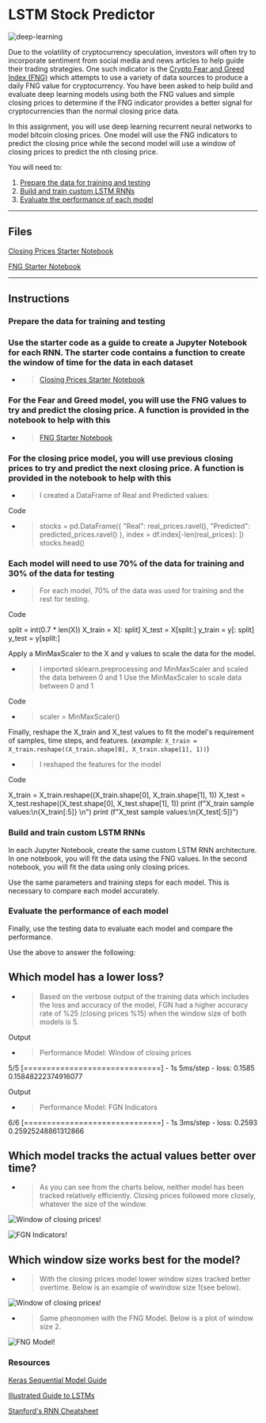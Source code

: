# LSTM Stock Predictor

![deep-learning](https://github.com/JamelBoyer/14-Homework/blob/main/14-Homework/Deep%20Learning/Images/deep-learning.jpg?raw=true)

Due to the volatility of cryptocurrency speculation, investors will often try to incorporate sentiment from social media and news articles to help guide their trading strategies. One such indicator is the [Crypto Fear and Greed Index (FNG)](https://alternative.me/crypto/fear-and-greed-index/) which attempts to use a variety of data sources to produce a daily FNG value for cryptocurrency. You have been asked to help build and evaluate deep learning models using both the FNG values and simple closing prices to determine if the FNG indicator provides a better signal for cryptocurrencies than the normal closing price data.

In this assignment, you will use deep learning recurrent neural networks to model bitcoin closing prices. One model will use the FNG indicators to predict the closing price while the second model will use a window of closing prices to predict the nth closing price.

You will need to:

1. [Prepare the data for training and testing](#prepare-the-data-for-training-and-testing)
2. [Build and train custom LSTM RNNs](#build-and-train-custom-lstm-rnns)
3. [Evaluate the performance of each model](#evaluate-the-performance-of-each-model)

- - -

## Files

[Closing Prices Starter Notebook](Starter_Code/lstm_stock_predictor_closing.ipynb)

[FNG Starter Notebook](Starter_Code/lstm_stock_predictor_fng.ipynb)

- - -

## Instructions

### Prepare the data for training and testing

### Use the starter code as a guide to create a Jupyter Notebook for each RNN. The starter code contains a function to create the window of time for the data in each dataset

* > [Closing Prices Starter Notebook](Starter_Code/lstm_stock_predictor_closing.ipynb)

### For the Fear and Greed model, you will use the FNG values to try and predict the closing price. A function is provided in the notebook to help with this

* > [FNG Starter Notebook](Starter_Code/lstm_stock_predictor_fng.ipynb)

### For the closing price model, you will use previous closing prices to try and predict the next closing price. A function is provided in the notebook to help with this

* > I created a DataFrame of Real and Predicted values:

Code

* > stocks = pd.DataFrame({
    "Real": real_prices.ravel(),
    "Predicted": predicted_prices.ravel()
}, index = df.index[-len(real_prices): ])
stocks.head()

### Each model will need to use 70% of the data for training and 30% of the data for testing

* > For each model, 70% of the data was used for training and the rest for testing.

Code

split = int(0.7 * len(X))
X_train = X[: split]
X_test = X[split:]
y_train = y[: split]
y_test = y[split:]

Apply a MinMaxScaler to the X and y values to scale the data for the model.

* > I imported sklearn.preprocessing and MinMaxScaler and scaled the data between 0 and 1 Use the MinMaxScaler to scale data between 0 and 1

Code

* > scaler = MinMaxScaler()

Finally, reshape the X_train and X_test values to fit the model's requirement of samples, time steps, and features. (*example:* `X_train = X_train.reshape((X_train.shape[0], X_train.shape[1], 1))`)

* > I reshaped the features for the model

Code

X_train = X_train.reshape((X_train.shape[0], X_train.shape[1], 1))
X_test = X_test.reshape((X_test.shape[0], X_test.shape[1], 1))
print (f"X_train sample values:\n{X_train[:5]} \n")
print (f"X_test sample values:\n{X_test[:5]}")

### Build and train custom LSTM RNNs

In each Jupyter Notebook, create the same custom LSTM RNN architecture. In one notebook, you will fit the data using the FNG values. In the second notebook, you will fit the data using only closing prices.

Use the same parameters and training steps for each model. This is necessary to compare each model accurately.

### Evaluate the performance of each model

Finally, use the testing data to evaluate each model and compare the performance.

Use the above to answer the following:

## Which model has a lower loss?

* > Based on the verbose output of the training data which includes the loss and accuracy of the model, FGN had a higher accuracy rate of %25 (closing prices %15) when the window size of both models is 5.

Output

* > Performance Model: Window of closing prices

5/5 [==============================] - 1s 5ms/step - loss: 0.1585
0.15848222374916077

Output

* > Performance Model: FGN Indicators

6/6 [==============================] - 1s 3ms/step - loss: 0.2593
0.25925248861312866

## Which model tracks the actual values better over time?

* > As you can see from the charts below, neither model has been tracked relatively efficiently. Closing prices followed more closely, whatever the size of the window.

![Window of closing prices!](https://github.com/JamelBoyer/14-Homework/blob/main/Images/ClosingPrices.jpg)

![FGN Indicators!](https://github.com/JamelBoyer/14-Homework/blob/main/Images/FGN.jpg)

## Which window size works best for the model?

* > With the closing prices model lower window sizes tracked better overtime. Below is an example of wwindow size 1(see below).

![Window of closing prices!](https://github.com/JamelBoyer/14-Homework/blob/main/Images/ClosingPrices.jpg)

* > Same pheonomen with the FNG Model. Below is a plot of window size 2.

![FNG Model!](https://github.com/JamelBoyer/14-Homework/blob/main/Images/Window_size_2.jpg)

### Resources

[Keras Sequential Model Guide](https://keras.io/getting-started/sequential-model-guide/)

[Illustrated Guide to LSTMs](https://towardsdatascience.com/illustrated-guide-to-lstms-and-gru-s-a-step-by-step-explanation-44e9eb85bf21)

[Stanford's RNN Cheatsheet](https://stanford.edu/~shervine/teaching/cs-230/cheatsheet-recurrent-neural-networks)
